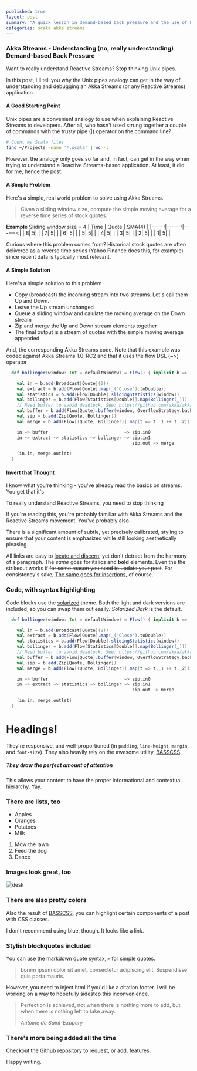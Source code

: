 ```yaml
---
published: true
layout: post
summary: "A quick lesson in demand-based back pressure and the use of buffers in flows"
categories: scala akka streams
---
```


### Akka Streams - Understanding (no, __really__ understanding) Demand-based Back Pressure

Want to really understand Reactive Streams? Stop thinking Unix pipes.

In this post, I'll tell you why the Unix pipes analogy can get in the way of understanding and debugging an Akka Streams (or any Reactive Streams) application.

#### A Good Starting Point

Unix pipes are a convenient analogy to use when explaining Reactive Streams to developers. After all, who hasn't used strung together a couple of commands with the trusty pipe (|) operator on the command line?

````bash
# Count my Scala files
find ~/Projects -name '*.scala' | wc -l
````

However, the analogy only goes so far and, in fact, can get in the way when trying to understand a Reactive Streams-based application. At least, it did for me, hence the post.

#### A Simple Problem

Here's a simple, real world problem to solve using Akka Streams.

> Given a sliding window size, compute the simple moving average for a reverse time series of stock quotes.

__Example__
Sliding window size = 4
| Time | Quote | SMA(4) |
|-----:|------:|-------:|
|     8|      5|        |
|     7|      5|        |
|     6|      5|        |
|     5|      5|        |
|     4|      5|        |
|     3|      5|        |
|     2|      5|        |
|     1|      5|        |

Curious where this problem comes from? Historical stock quotes are often delivered as a reverse time series (Yahoo Finance does this, for example) since recent data is typically most relevant.

#### A Simple Solution

Here's a simple solution to this problem

* Copy (broadcast) the incoming stream into two streams. Let's call them Up and Down.
* Leave the Up stream unchanged
* Queue a sliding window and calulate the moving average on the Down stream
* Zip and merge the Up and Down stream elements together
* The final output is a stream of quotes with the simple moving average appended

And, the corresponding Akka Streams code. Note that this example was coded against Akka Streams 1.0-RC2 and that it uses the flow DSL (~>) operator

````scala
  def bollinger(window: Int = defaultWindow) = Flow() { implicit b =>

    val in = b.add(Broadcast[Quote](2))
    val extract = b.add(Flow[Quote].map(_("Close").toDouble))
    val statistics = b.add(Flow[Double].slidingStatistics(window))
    val bollinger = b.add(Flow[Statistics[Double]].map(Bollinger(_)))
    // Need buffer to avoid deadlock. See: https://github.com/akka/akka/issues/17435
    val buffer = b.add(Flow[Quote].buffer(window, OverflowStrategy.backpressure))
    val zip = b.add(Zip[Quote, Bollinger])
    val merge = b.add(Flow[(Quote, Bollinger)].map(t => t._1 ++ t._2))

    in ~> buffer                             ~> zip.in0
    in ~> extract ~> statistics ~> bollinger ~> zip.in1
                                                zip.out ~> merge

    (in.in, merge.outlet)
  }
````


#### Invert that Thought

I know what you're thinking - you've already read the basics on streams. You get that it's 

To really understand Reactive Streams, you need to stop thinking

If you're reading this, you're probably familiar with Akka Streams and the Reactive Streams movement. You've probably also 

There is a significant amount of subtle, yet precisely calibrated, styling to ensure
that your content is emphasized while still looking aesthetically pleasing.

All links are easy to [locate and discern](#), yet don't detract from the harmony
of a paragraph. The _same_ goes for italics and __bold__ elements. Even the the strikeout
works if <del>for some reason you need to update your post</del>. For consistency's sake,
<ins>The same goes for insertions</ins>, of course.

### Code, with syntax highlighting

Code blocks use the [solarized](http://ethanschoonover.com/solarized) theme. Both the light and
dark versions are included, so you can swap them out easily. _Solarized Dark_ is the default.

````scala
  def bollinger(window: Int = defaultWindow) = Flow() { implicit b =>

    val in = b.add(Broadcast[Quote](2))
    val extract = b.add(Flow[Quote].map(_("Close").toDouble))
    val statistics = b.add(Flow[Double].slidingStatistics(window))
    val bollinger = b.add(Flow[Statistics[Double]].map(Bollinger(_)))
    // Need buffer to avoid deadlock. See: https://github.com/akka/akka/issues/17435
    val buffer = b.add(Flow[Quote].buffer(window, OverflowStrategy.backpressure))
    val zip = b.add(Zip[Quote, Bollinger])
    val merge = b.add(Flow[(Quote, Bollinger)].map(t => t._1 ++ t._2))

    in ~> buffer                             ~> zip.in0
    in ~> extract ~> statistics ~> bollinger ~> zip.in1
                                                zip.out ~> merge

    (in.in, merge.outlet)
  }
````

# Headings!

They're responsive, and well-proportioned (in `padding`, `line-height`, `margin`, and `font-size`).
They also heavily rely on the awesome utility, [BASSCSS](http://www.basscss.com/).

##### They draw the perfect amount of attention

This allows your content to have the proper informational and contextual hierarchy. Yay.

### There are lists, too

  * Apples
  * Oranges
  * Potatoes
  * Milk

  1. Mow the lawn
  2. Feed the dog
  3. Dance

### Images look great, too

![desk](https://cloud.githubusercontent.com/assets/1424573/3378137/abac6d7c-fbe6-11e3-8e09-55745b6a8176.png)


### There are also pretty colors

Also the result of [BASSCSS](http://www.basscss.com/), you can <span class="bg-dark-gray white">highlight</span> certain components
of a <span class="red">post</span> <span class="mid-gray">with</span> <span class="green">CSS</span> <span class="orange">classes</span>.

I don't recommend using blue, though. It looks like a <span class="blue">link</span>.

### Stylish blockquotes included

You can use the markdown quote syntax, `>` for simple quotes.

> Lorem ipsum dolor sit amet, consectetur adipiscing elit. Suspendisse quis porta mauris.

However, you need to inject html if you'd like a citation footer. I will be working on a way to
hopefully sidestep this inconvenience.

<blockquote>
  <p>
    Perfection is achieved, not when there is nothing more to add, but when there is nothing left to take away.
  </p>
  <footer><cite title="Antoine de Saint-Exupéry">Antoine de Saint-Exupéry</cite></footer>
</blockquote>

### There's more being added all the time

Checkout the [Github repository](https://github.com/johnotander/pixyll) to request,
or add, features.

Happy writing.
